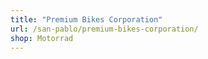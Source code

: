 ```yaml
---
title: "Premium Bikes Corporation"
url: /san-pablo/premium-bikes-corporation/
shop: Motorrad
---
```

